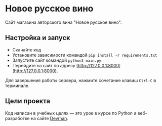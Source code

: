# Новое русское вино

Сайт магазина авторского вина "Новое русское вино".

## Настройка и запуск

- Скачайте код
- Установите зависимости командой `pip install -r requirements.txt`
- Запустите сайт командой `python3 main.py`
- Перейдите на сайт по адресу [http://127.0.0.1:8000](http://127.0.0.1:8000).


Для завершения работы сервера, нажмите сочетание клавиш `Ctrl-C` в терминале.
## Цели проекта

Код написан в учебных целях — это урок в курсе по Python и веб-разработке на сайте [Devman](https://dvmn.org).
